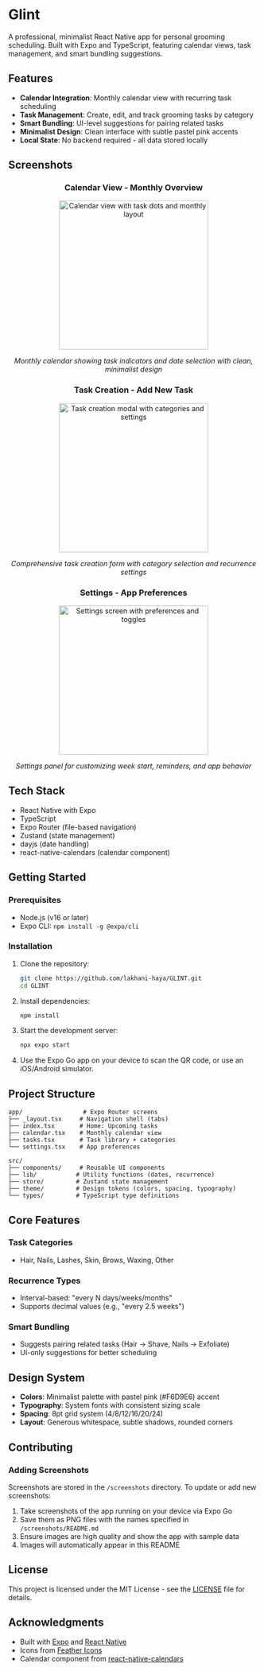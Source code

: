 # Glint

A professional, minimalist React Native app for personal grooming scheduling. Built with Expo and TypeScript, featuring calendar views, task management, and smart bundling suggestions.

## Features

- **Calendar Integration**: Monthly calendar view with recurring task scheduling
- **Task Management**: Create, edit, and track grooming tasks by category
- **Smart Bundling**: UI-level suggestions for pairing related tasks
- **Minimalist Design**: Clean interface with subtle pastel pink accents
- **Local State**: No backend required - all data stored locally

## Screenshots

<div align="center">

### Calendar View - Monthly Overview
<img src="screenshots/calender (1).jpeg" alt="Calendar view with task dots and monthly layout" width="300"/>

*Monthly calendar showing task indicators and date selection with clean, minimalist design*

### Task Creation - Add New Task
<img src="screenshots/add-task.jpeg" alt="Task creation modal with categories and settings" width="300"/>

*Comprehensive task creation form with category selection and recurrence settings*

### Settings - App Preferences
<img src="screenshots/settings.jpeg" alt="Settings screen with preferences and toggles" width="300"/>

*Settings panel for customizing week start, reminders, and app behavior*

</div>

## Tech Stack

- React Native with Expo
- TypeScript
- Expo Router (file-based navigation)
- Zustand (state management)
- dayjs (date handling)
- react-native-calendars (calendar component)

## Getting Started

### Prerequisites

- Node.js (v16 or later)
- Expo CLI: `npm install -g @expo/cli`

### Installation

1. Clone the repository:
   ```bash
   git clone https://github.com/lakhani-haya/GLINT.git
   cd GLINT
   ```

2. Install dependencies:
   ```bash
   npm install
   ```

3. Start the development server:
   ```bash
   npx expo start
   ```

4. Use the Expo Go app on your device to scan the QR code, or use an iOS/Android simulator.

## Project Structure

```
app/                 # Expo Router screens
├── _layout.tsx     # Navigation shell (tabs)
├── index.tsx       # Home: Upcoming tasks
├── calendar.tsx    # Monthly calendar view
├── tasks.tsx       # Task library + categories
└── settings.tsx    # App preferences

src/
├── components/     # Reusable UI components
├── lib/           # Utility functions (dates, recurrence)
├── store/         # Zustand state management
├── theme/         # Design tokens (colors, spacing, typography)
└── types/         # TypeScript type definitions
```

## Core Features

### Task Categories
- Hair, Nails, Lashes, Skin, Brows, Waxing, Other

### Recurrence Types
- Interval-based: "every N days/weeks/months"
- Supports decimal values (e.g., "every 2.5 weeks")

### Smart Bundling
- Suggests pairing related tasks (Hair → Shave, Nails → Exfoliate)
- UI-only suggestions for better scheduling

## Design System

- **Colors**: Minimalist palette with pastel pink (#F6D9E6) accent
- **Typography**: System fonts with consistent sizing scale
- **Spacing**: 8pt grid system (4/8/12/16/20/24)
- **Layout**: Generous whitespace, subtle shadows, rounded corners

## Contributing

### Adding Screenshots

Screenshots are stored in the `/screenshots` directory. To update or add new screenshots:

1. Take screenshots of the app running on your device via Expo Go
2. Save them as PNG files with the names specified in `/screenshots/README.md`
3. Ensure images are high quality and show the app with sample data
4. Images will automatically appear in this README

## License

This project is licensed under the MIT License - see the [LICENSE](LICENSE) file for details.

## Acknowledgments

- Built with [Expo](https://expo.dev/) and [React Native](https://reactnative.dev/)
- Icons from [Feather Icons](https://feathericons.com/)
- Calendar component from [react-native-calendars](https://github.com/wix/react-native-calendars)

